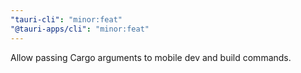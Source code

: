 ```yaml
---
"tauri-cli": "minor:feat"
"@tauri-apps/cli": "minor:feat"
---
```


Allow passing Cargo arguments to mobile dev and build commands.

